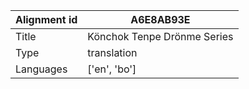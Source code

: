 |Alignment id | A6E8AB93E
| --- | --- 
|Title | Könchok Tenpe Drönme Series 
|Type | translation
|Languages | ['en', 'bo']